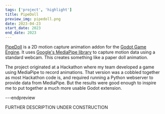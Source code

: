 ```yaml
---
tags: ['project', 'highlight']
title: PipeDoll
preview_img: pipedoll.png
date: 2023-04-23
start_date: 2023
end_date: 2023
---
```


[PipeDoll](https://github.com/ectucker1) is a 2D motion capture animation addon for the [Godot Game Engine](https://godotengine.org/).
It uses [Google's MediaPipe library](https://google.github.io/mediapipe/) to capture motion data using a standard webcam.
This creates something like a paper doll animation.

The project originated at a Hackathon where my team developed a game using MediaPipe to record animations.
That version was a cobbled together as most Hackathon code is, and required running a Python webserver to provide data from MediaPipe.
But the results were good enough to inspire me to put together a much more usable Godot extension.

---endpreview

FURTHER DESCRIPTION UNDER CONSTRUCTION
